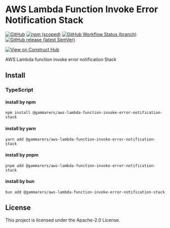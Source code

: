 # AWS Lambda Function Invoke Error Notification Stack

[![GitHub](https://img.shields.io/github/license/gammarers/aws-lambda-function-invoke-error-notification-stack?style=flat-square)](https://github.com/gammarers/aws-lambda-function-invoke-error-notification-stack/blob/main/LICENSE)
[![npm (scoped)](https://img.shields.io/npm/v/@gammarers/aws-lambda-function-invoke-error-notification-stack?style=flat-square)](https://www.npmjs.com/package/@gammarers/aws-lambda-function-invoke-error-notification-stack)
[![GitHub Workflow Status (branch)](https://img.shields.io/github/actions/workflow/status/gammarers/aws-lambda-function-invoke-error-notification-stack/release.yml?branch=main&label=release&style=flat-square)](https://github.com/gammarers/aws-lambda-function-invoke-error-notification-stack/actions/workflows/release.yml)
[![GitHub release (latest SemVer)](https://img.shields.io/github/v/release/gammarers/aws-lambda-function-invoke-error-notification-stack?sort=semver&style=flat-square)](https://github.com/gammarers/aws-lambda-function-invoke-error-notification-stack/releases)

[![View on Construct Hub](https://constructs.dev/badge?package=@gammarers/aws-lambda-function-invoke-error-notification-stack)](https://constructs.dev/packages/@gammarers/aws-lambda-function-invoke-error-notification-stack)

AWS Lambda function invoke error notification Stack

## Install

### TypeScript

#### install by npm

```shell
npm install @gammarers/aws-lambda-function-invoke-error-notification-stack
```
#### install by yarn

```shell
yarn add @gammarers/aws-lambda-function-invoke-error-notification-stack
```
#### install by pnpm

```shell
pnpm add @gammarers/aws-lambda-function-invoke-error-notification-stack
```
#### install by bun

```shell
bun add @gammarers/aws-lambda-function-invoke-error-notification-stack
```

## License

This project is licensed under the Apache-2.0 License.